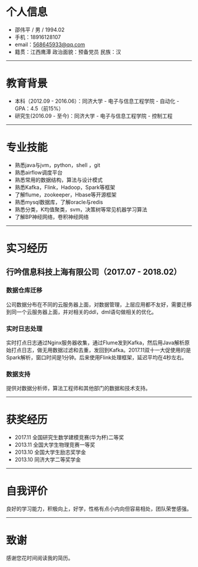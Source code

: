 # 个人信息
- 邵伟平 / 男 / 1994.02
- 手机：18916128107
- email：568645933@qq.com
- 籍贯：江西鹰潭 政治面貌：预备党员 民族：汉

---

# 教育背景
- 本科（2012.09 - 2016.06）：同济大学 - 电子与信息工程学院 - 自动化 - GPA：4.5（前15%）
- 研究生(2016.09 - 至今)：同济大学 - 电子与信息工程学院 - 控制工程

---

# 专业技能
- 熟悉java与jvm，python，shell ，git
- 熟悉airflow调度平台
- 熟悉常用的数据结构，算法与设计模式
- 熟悉Kafka，Flink，Hadoop，Spark等框架
- 了解flume，zookeeper，Hbase等开源框架
- 熟悉mysql数据库，了解oracle与redis
- 熟悉分类，K均值聚类，svm，决策树等常见机器学习算法
- 了解BP神经网络，卷积神经网络

---

# 实习经历

## 行吟信息科技上海有限公司（2017.07 - 2018.02）

### 数据仓库迁移
公司数据分布在不同的云服务器上面，对数据管理，上层应用都不友好，需要迁移到同一个云服务器上面，并对相关的ddl，dml语句做相关的优化。

### 实时日志处理
实时打点日志通过Nginx服务器收集，通过Flume发到Kafka，然后用Java解析原始打点日志，做无用数据过滤和去重，发回到Kafka。2017.11双十一大促使用的是Spark解析，窗口时间是1分钟。后来使用Flink处理框架，延迟平均在4秒左右。

### 数据支持
提供对数据分析师，算法工程师和其他部门的数据和技术支持。

---

# 获奖经历
- 2017.11 全国研究生数学建模竞赛(华为杯)二等奖
- 2013.11 全国大学生物理竞赛一等奖
- 2013.10 全国大学生励志奖学金
- 2013.10 同济大学二等奖学金

---

# 自我评价
良好的学习能力，积极向上，好学，性格有点小内向但容易相处，团队荣誉感强。

---

# 致谢
感谢您花时间阅读我的简历。
